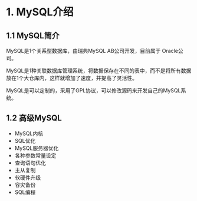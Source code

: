 # 1. MySQL介绍

## 1.1 MySQL简介
MySQL是1个关系型数据库，由瑞典MySQL AB公司开发，目前属于 Oracle公司。

MySQL是1种关联数据库管理系统，将数据保存在不同的表中，而不是将所有数据放在1个大仓库内，这样就增加了速度，并提高了灵活性。

MySQL是可以定制的，采用了GPL协议，可以修改源码来开发自己的MySQL系统。


## 1.2 高级MySQL
* MySQL内核
* SQL优化
* MySQL服务器优化
* 各种参数常量设定
* 查询语句优化
* 主从复制
* 软硬件升级
* 容灾备份
* SQL编程
